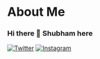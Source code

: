 
# About Me
### Hi there 👋 Shubham here

[![Twitter](https://img.shields.io/badge/Twitter-%40shubham-58a1f2.svg)](https://twitter.com/theshubhamk_)
[![Instagram](https://img.shields.io/badge/Instagram-%40shubham-58a1f2.svg)](https://instagram.com/theshubhamk_)

